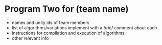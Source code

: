 # Program Two for (team name)

* names and unity ids of team members
* list of algorithms/variations implement with a *brief* comment about each
* instructions for compilation and execution of algorithms
* other relevant info 